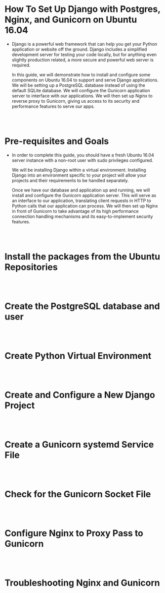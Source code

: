 # How To Set Up Django with Postgres, Nginx, and Gunicorn on Ubuntu 16.04

- Django is a powerful web framework that can help you get your Python application or website off the ground. Django includes a simplified development server for testing your code locally, but for anything even slightly production related, a more secure and powerful web server is required.

  In this guide, we will demonstrate how to install and configure some components on Ubuntu 16.04 to support and serve Django applications. We will be setting up a PostgreSQL database instead of using the default SQLite database. We will configure the Gunicorn application server to interface with our applications. We will then set up Nginx to reverse proxy to Gunicorn, giving us access to its security and performance features to serve our apps.

<br>
<br>

# Pre-requisites and Goals

- In order to complete this guide, you should have a fresh Ubuntu 16.04 server instance with a non-root user with sudo privileges configured.

  We will be installing Django within a virtual environment. Installing Django into an environment specific to your project will allow your projects and their requirements to be handled separately.

  Once we have our database and application up and running, we will install and configure the Gunicorn application server. This will serve as an interface to our application, translating client requests in HTTP to Python calls that our application can process. We will then set up Nginx in front of Gunicorn to take advantage of its high performance connection handling mechanisms and its easy-to-implement security features.

<br>
<br>

# Install the packages from the Ubuntu Repositories

<br>
<br>

# Create the PostgreSQL database and user


<br>
<br>

# Create Python Virtual Environment

<br>
<Br>
 

# Create and Configure a New Django Project

<br>
<Br>
  

# Create a Gunicorn systemd Service File

<br>
<Br>
 

# Check for the Gunicorn Socket File

<br>
<Br>
 

# Configure Nginx to Proxy Pass to Gunicorn

<br>
<br>


# Troubleshooting Nginx and Gunicorn
